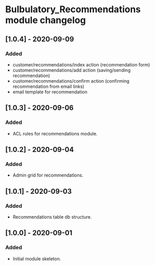 # Bulbulatory_Recommendations module changelog

## [1.0.4] - 2020-09-09
### Added
- customer/recommendations/index action (recommendation form)
- customer/recommendations/add action (saving/sending recommendation)
- customer/recommendations/confirm action (confirming recommendation from email links)
- email template for recommendation

## [1.0.3] - 2020-09-06
### Added
- ACL rules for recommendations module.

## [1.0.2] - 2020-09-04
### Added
- Admin grid for recommendations.

## [1.0.1] - 2020-09-03
### Added
- Recommendations table db structure.

## [1.0.0] - 2020-09-01
### Added
- Initial module skeleton.

